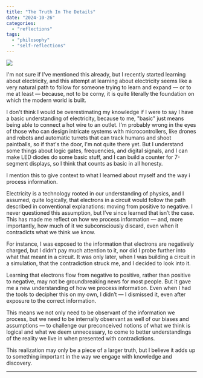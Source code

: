 ```yaml
---
title: "The Truth In The Details"
date: "2024-10-26"
categories: 
  - "reflections"
tags: 
  - "philosophy"
  - "self-reflections"
---
```


![](https://dmuolhoi.wordpress.com/wp-content/uploads/2024/10/pexels-photo-5199806.jpeg?w=683)

I'm not sure if I've mentioned this already, but I recently started learning about electricity, and this attempt at learning about electricity seems like a very natural path to follow for someone trying to learn and expand — or to me at least — because, not to be corny, it is quite literally the foundation on which the modern world is built.

I don't think I would be overestimating my knowledge if I were to say I have a basic understanding of electricity, because to me, "basic" just means being able to connect a hot wire to an outlet. I'm probably wrong in the eyes of those who can design intricate systems with microcontrollers, like drones and robots and automatic turrets that can track humans and shoot paintballs, so if that's the door, I'm not quite there yet. But I understand some things about logic gates, frequencies, and digital signals, and I can make LED diodes do some basic stuff, and I can build a counter for 7-segment displays, so I think that counts as basic in all honesty.

I mention this to give context to what I learned about myself and the way i process information.

Electricity is a technology rooted in our understanding of physics, and I assumed, quite logically, that electrons in a circuit would follow the path described in conventional explanations: moving from positive to negative. I never questioned this assumption, but I’ve since learned that isn’t the case. This has made me reflect on how we process information — and, more importantly, how much of it we subconsciously discard, even when it contradicts what we think we know.

For instance, I was exposed to the information that electrons are negatively charged, but I didn’t pay much attention to it, nor did I probe further into what that meant in a circuit. It was only later, when I was building a circuit in a simulation, that the contradiction struck me, and I decided to look into it.

Learning that electrons flow from negative to positive, rather than positive to negative, may not be groundbreaking news for most people. But it gave me a new understanding of how we process information. Even when I had the tools to decipher this on my own, I didn’t — I dismissed it, even after exposure to the correct information.

This means we not only need to be observant of the information we process, but we need to be internally observant as well of our biases and assumptions — to challenge our preconceived notions of what we think is logical and what we deem unnecessary, to come to better understandings of the reality we live in when presented with contradictions.

This realization may only be a piece of a larger truth, but I believe it adds up to something important in the way we engage with knowledge and discovery.

* * *

